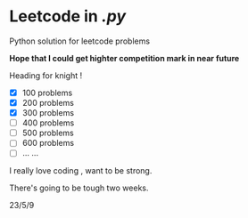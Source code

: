 # Leetcode in *.py*

Python solution for leetcode problems

**Hope that I could get highter competition mark in near future**

Heading for knight !

- [X] 100 problems
- [X] 200 problems
- [X] 300 problems
- [ ] 400 problems
- [ ] 500 problems
- [ ] 600 problems
- [ ] ... ...

I really love coding , want to be strong.

There's going to be tough two weeks.

23/5/9
